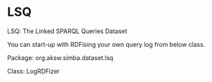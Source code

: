 # LSQ
LSQ: The Linked SPARQL Queries Dataset

You can start-up with RDFising your own query log from below class. 

Package: org.aksw.simba.dataset.lsq

Class: LogRDFizer


